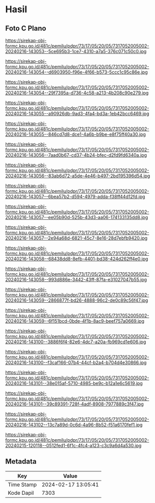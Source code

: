 # Hasil

## Foto C Plano

https://sirekap-obj-formc.kpu.go.id/481c/pemilu/pdpr/73/17/05/20/05/7317052005002-20240216-143053--5ce695b3-1ce7-4310-a7a5-376c071c50c0.jpg

https://sirekap-obj-formc.kpu.go.id/481c/pemilu/pdpr/73/17/05/20/05/7317052005002-20240216-143054--d6903950-f96e-4f66-b573-5ccc1c95c86e.jpg

https://sirekap-obj-formc.kpu.go.id/481c/pemilu/pdpr/73/17/05/20/05/7317052005002-20240216-143054--29f7395a-d736-4c58-a213-4b208c90e279.jpg

https://sirekap-obj-formc.kpu.go.id/481c/pemilu/pdpr/73/17/05/20/05/7317052005002-20240216-143055--a90926db-9ad3-4fa4-bd3a-1eb42bcc6469.jpg

https://sirekap-obj-formc.kpu.go.id/481c/pemilu/pdpr/73/17/05/20/05/7317052005002-20240216-143055--846cd7d8-dce1-4a6b-b9be-e8f75ff40a30.jpg

https://sirekap-obj-formc.kpu.go.id/481c/pemilu/pdpr/73/17/05/20/05/7317052005002-20240216-143056--7aad0b67-cd37-4b24-bfec-d2fd9fd6340a.jpg

https://sirekap-obj-formc.kpu.go.id/481c/pemilu/pdpr/73/17/05/20/05/7317052005002-20240216-143056--83ab6d72-a5de-4e46-b497-2bd195396d54.jpg

https://sirekap-obj-formc.kpu.go.id/481c/pemilu/pdpr/73/17/05/20/05/7317052005002-20240216-143057--6bea57b2-d594-4979-adda-f38ff44d12fd.jpg

https://sirekap-obj-formc.kpu.go.id/481c/pemilu/pdpr/73/17/05/20/05/7317052005002-20240216-143057--ee05b90d-525b-43d3-aa06-174133135dd8.jpg

https://sirekap-obj-formc.kpu.go.id/481c/pemilu/pdpr/73/17/05/20/05/7317052005002-20240216-143057--2e94a68d-6821-45c7-8e16-28d7ebfb9420.jpg

https://sirekap-obj-formc.kpu.go.id/481c/pemilu/pdpr/73/17/05/20/05/7317052005002-20240216-143058--68438dd8-8efb-4401-bd38-424d262ff4e0.jpg

https://sirekap-obj-formc.kpu.go.id/481c/pemilu/pdpr/73/17/05/20/05/7317052005002-20240216-143058--993d886e-3442-43ff-87fa-e31027047b55.jpg

https://sirekap-obj-formc.kpu.go.id/481c/pemilu/pdpr/73/17/05/20/05/7317052005002-20240216-143059--2866877f-bd26-4888-96c2-de0c89c56f47.jpg

https://sirekap-obj-formc.kpu.go.id/481c/pemilu/pdpr/73/17/05/20/05/7317052005002-20240216-143059--6f151bcd-0bde-4f1b-8ac9-beef757a0669.jpg

https://sirekap-obj-formc.kpu.go.id/481c/pemilu/pdpr/73/17/05/20/05/7317052005002-20240216-143100--3886f6f4-82e6-4dc7-a20a-fb969cd1e606.jpg

https://sirekap-obj-formc.kpu.go.id/481c/pemilu/pdpr/73/17/05/20/05/7317052005002-20240216-143100--f3caf166-07b4-44cf-b2a4-b704d4e30866.jpg

https://sirekap-obj-formc.kpu.go.id/481c/pemilu/pdpr/73/17/05/20/05/7317052005002-20240216-143101--38e015af-5710-4985-be9c-b12a1e6c5619.jpg

https://sirekap-obj-formc.kpu.go.id/481c/pemilu/pdpr/73/17/05/20/05/7317052005002-20240216-143101--39c89391-728f-4adf-8908-7977889c3f47.jpg

https://sirekap-obj-formc.kpu.go.id/481c/pemilu/pdpr/73/17/05/20/05/7317052005002-20240216-143102--13c7a89d-0c6d-4a96-8b52-f51a6170fef1.jpg

https://sirekap-obj-formc.kpu.go.id/481c/pemilu/pdpr/73/17/05/20/05/7317052005002-20240215-120118--0512fed1-6f1c-4fc4-a123-c3c9a6d4a530.jpg


## Metadata

| Key        | Value               |
| ---------- | ------------------- |
| Time Stamp | 2024-02-17 13:05:41 |
| Kode Dapil | 7303                |



